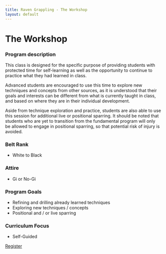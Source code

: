 ```yaml
---
title: Raven Grappling - The Workshop
layout: default
---
```


<div class="container py-5 px-4 p-lg-5">
  <h1>
    The Workshop
  </h1>

  <h3>
    Program description
  </h3>
  <p>
    This class is designed for the specific purpose of providing students with protected time for self-learning as well as the opportunity to continue to practice what they had learned in class.
  </p>
  <p>
    Advanced students are encouraged to use this time to explore new techniques and concepts from other sources, as it is understood that their goals and interests can be different from what is currently taught in class, and based on where they are in their individual development.
  </p>
  <p>
    Aside from technique exploration and practice, students are also able to use this session for additional live or positional sparring. It should be noted that students who are yet to transition from the fundamental program will only be allowed to engage in positional sparring, so that potential risk of injury is avoided.
  </p>

  <h3>
    Belt Rank
  </h3>
  <ul>
    <li>White to Black</li>
  </ul>

  <h3>
    Attire
  </h3>
  <ul>
    <li>Gi or No-Gi</li>
  </ul>

  <h3>
    Program Goals
  </h3>
  <ul>
    <li>Refining and drilling already learned techniques</li>
    <li>Exploring new techniques / concepts</li>
    <li>Positional and / or live sparring</li>
  </ul>

  <h3>Curriculum Focus</h3>
  <ul>
    <li>Self-Guided</li>
  </ul>
  <a href="/memberships" class="rg-button">Register</a>
</div>
